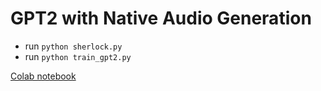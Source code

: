# GPT2 with Native Audio Generation

- run `python sherlock.py`
- run `python train_gpt2.py`

[Colab notebook](https://colab.research.google.com/drive/1n05pnDYuBVIyB3HlKzBaoyjIWta7HqG-?usp=sharing)
